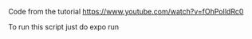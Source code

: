 Code from the tutorial
https://www.youtube.com/watch?v=fOhPoIldRc0

To run this script just do expo run
